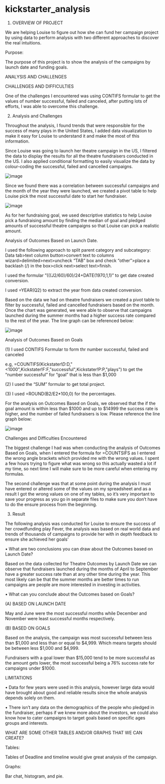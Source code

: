 # kickstarter_analysis

1.	OVERVIEW OF PROJECT

We are helping Louise to figure out how she can fund her campaign project by using data to perform analysis with two different approaches to discover the real intuitions.

Purpose:

The purpose of this project is to show the analysis of the campaigns by launch date and funding goals.

ANALYSIS AND CHALLENGES

CHALLENGES AND DIFFICULTIES 

One of the challenges I encountered was using CONTIFS formular to get the values of number successful, failed and canceled, after putting lots of efforts, I was able to overcome this challenge.

2. Analysis and Challenges

Throughout the analysis, I found trends that were responsible for the success of many plays in the United States, I added data visualization to make it easy for Louise to understand it and make the most of this information.

Since Louise was going to launch her theatre campaign in the US, I filtered the data to display the results for all the theatre fundraisers conducted in the US. I also applied conditional formatting to easily visualize the data by colour-coding the successful, failed and cancelled campaigns.


 ![image](https://user-images.githubusercontent.com/104377031/186783460-218eea0a-0ffc-48a5-b2d4-1f33e2f677b6.png)


Since we found there was a correlation between successful campaigns and the month of the year they were launched, we created a pivot table to help Louise pick the most successful date to start her fundraiser.


 ![image](https://user-images.githubusercontent.com/104377031/186783504-060f5333-7a45-44a5-aaf8-692a4e09a4c4.png)


As for her fundraising goal, we used descriptive statistics to help Louise pick a fundraising amount by finding the median of goal and pledged amounts of successful theatre campaigns so that Louise can pick a realistic amount.

Analysis of Outcomes Based on Launch Date.

I used the following approach to split parent category and subcategory:
Data tab>text column button>convert text to columns wizard>delimited>next>uncheck “TAB” box and check “other”>place a backlash (/) in the box>click next>select text>finish.

I used the formular ”(((J2/60)/60)/24+DATE(1970,1,1)” to get date created conversion.

I used =YEAR(Q2) to extract the year from data created conversion.

Based on the data we had on theatre fundraisers we created a pivot table to filter by successful, failed and cancelled fundraisers based on the month. Once the chart was generated, we were able to observe that campaigns launched during the summer months had a higher success rate compared to the rest of the year. The line graph can be referenced below:



![image](https://user-images.githubusercontent.com/104377031/186783591-2329272c-df11-4935-98b0-ee0337e656f0.png)

 

Analysis of Outcomes Based on Goals

(1) I used CONTIFS Formular to form thr number successful, failed and canceled

e.g, =COUNTIFS(Kickstater!$D:$D,"<1000",Kickstater!F:F,"successful",Kickstater!P:P,"plays") to get the “number successful” for “goal” that is less than $1,000

(2) I used the “SUM” formular to get total project.

(3) I used =ROUND(B2/E2*100,0) for the percentages.

For the analysis on Outcomes Based on Goals, we observed that the if the goal amount is within less than $1000 and up to $14999 the success rate is higher, and the number of failed fundraisers is low. Please reference the line graph below:


 
 ![image](https://user-images.githubusercontent.com/104377031/186783671-1c6352ef-6987-44cb-b04d-9080035af750.png)

 

Challenges and Difficulties Encountered

The biggest challenge I had was when conducting the analysis of Outcomes Based on Goals, when I entered the formula for =COUNTSIFS as I entered the wrong angle brackets which provided me with the wrong values. I spent a few hours trying to figure what was wrong so this actually wasted a lot if my time, so next time I will make sure to be more careful when entering my formulas.

The second challenge was that at some point during the analysis I must have entered or altered some of the values on my spreadsheet and as a result I got the wrong values on one of my tables, so it’s very important to save your progress as you go in separate files to make sure you don’t have to do the ensure process from the beginning.

3.	Result

The following analysis was conducted for Louise to ensure the success of her crowdfunding play Fever, the analysis was based on real world data and trends of thousands of campaigns to provide her with in depth feedback to ensure she achieved her goals'

•	What are two conclusions you can draw about the Outcomes based on Launch Date?

Based on the data collected for Theatre Outcomes by Launch Date we can observe that fundraisers launched during the months of April to September have a greater success rate than at any other time during the year. This most likely can be that the summer months are better times to run campaigns are people are more interested in investing in activities.

•	What can you conclude about the Outcomes based on Goals?

(A) BASED ON LAUNCH DATE

May and June were the most successful months while December and November were least successful months respectively.

(B) BASED ON GOALS

Based on the analysis, the campaign was most successful between less than $1,000 and less than or equal to $4,999. Which means targets should be between less $1,000 and $4,999.

Fundraisers with a goal lower than $15,000 tend to be more successful as the amount gets lower, the most successful being a 76% success rate for campaigns under $1000.

LIMITATIONS

•	Data for few years were used in this analysis, however large data would have brought about good and reliable results since the whole analysis depends solely on them. 

•	There isn’t any data on the demographics of the people who pledged in the fundraiser, perhaps if we knew more about the investors, we could also know how to cater campaigns to target goals based on specific ages groups and interests.

WHAT ARE SOME OTHER TABLES AND/OR GRAPHS THAT WE CAN CREATE?

Tables:

Tables of Deadline and timeline would give great analysis of the campaign.

Graphs:

Bar chat, histogram, and pie.

